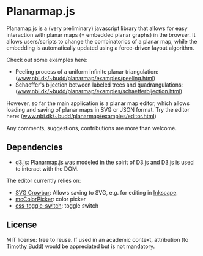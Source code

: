 # Planarmap.js

Planamap.js is a (very preliminary) javascript library that allows 
for easy interaction with planar maps (= embedded planar graphs) in
the browser. It allows users/scripts to change the combinatorics of 
a planar map, while the embedding is automatically updated using a 
force-driven layout algorithm.

Check out some examples here:
* Peeling process of a uniform infinite planar triangulation: 
(www.nbi.dk/~budd/planarmap/examples/peeling.html)
* Schaeffer's bijection between labeled trees and quadrangulations:
(www.nbi.dk/~budd/planarmap/examples/schaefferbijection.html)

However, so far the main application is a planar map editor, which 
allows loading and saving of planar maps in SVG or JSON format. Try the
editor here: (www.nbi.dk/~budd/planarmap/examples/editor.html)

Any comments, suggestions, contributions are more than welcome.

## Dependencies

* [d3.js](d3js.org): Planarmap.js was modeled in the spirit of D3.js and
D3.js is used to interact with the DOM.

The editor currently relies on:
* [SVG Crowbar](https://github.com/NYTimes/svg-crowbar): Allows saving to
SVG, e.g. for editing in [Inkscape](inkscape.org).
* [mcColorPicker](http://www.menucool.com/color-picker): color picker
* [css-toggle-switch](github.com/ghinda/css-toggle-switch): toggle switch

## License

MIT license: free to reuse. If used in an academic context, attribution
(to [Timothy Budd](www.nbi.dk/~budd/)) would be appreciated but is not 
mandatory.
